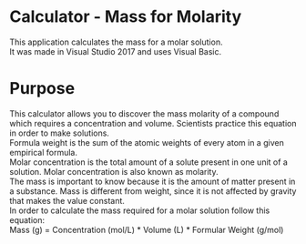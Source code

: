 # Calculator - Mass for Molarity
This application calculates the mass for a molar solution. <br />
It was made in Visual Studio 2017 and uses Visual Basic. <br />

# Purpose
This calculator allows you to discover the mass molarity of a compound which requires a concentration and volume. Scientists practice this equation in order to make solutions. <br />
Formula weight is the sum of the atomic weights of every atom in a given empirical formula. <br />
Molar concentration is the total amount of a solute present in one unit of a solution. Molar concentration is also known as molarity. <br />
The mass is important to know because it is the amount of matter present in a substance. Mass is different from weight, since it is not affected by gravity that makes the value constant.<br />
In order to calculate the mass required for a molar solution follow this equation: <br />
Mass (g) = Concentration (mol/L) * Volume (L) * Formular Weight (g/mol) <br />

